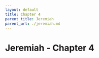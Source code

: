 ```yaml
---
layout: default
title: Chapter 4
parent_title: Jeremiah
parent_url: ./jeremiah.md
---
```


# Jeremiah - Chapter 4
